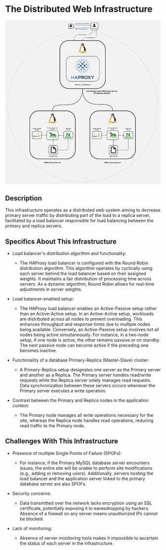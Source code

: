 # The Distributed Web Infrastructure

![An image of a distributed web infrastructure](1-distributed_web_infrastructure.jpg)

## Description

This infrastructure operates as a distributed web system aiming to decrease primary server traffic by distributing part of the load to a replica server, facilitated by a load balancer responsible for load balancing between the primary and replica servers.

## Specifics About This Infrastructure

+ Load balancer's distribution algorithm and functionality:
  - The HAProxy load balancer is configured with the Round Robin distribution algorithm. This algorithm operates by cyclically using each server behind the load balancer based on their assigned weights. It maintains a fair distribution of processing time across servers. As a dynamic algorithm, Round Robin allows for real-time adjustments in server weights.
  
+ Load balancer-enabled setup:
  - The HAProxy load balancer enables an Active-Passive setup rather than an Active-Active setup. In an Active-Active setup, workloads are distributed across all nodes to prevent overloading. This enhances throughput and response times due to multiple nodes being available. Conversely, an Active-Passive setup involves not all nodes being active simultaneously. For instance, in a two-node setup, if one node is active, the other remains passive or on standby. The next passive node can become active if the preceding one becomes inactive.

+ Functionality of a database Primary-Replica (Master-Slave) cluster:
  - A Primary-Replica setup designates one server as the Primary server and another as a Replica. The Primary server handles read/write requests while the Replica server solely manages read requests. Data synchronization between these servers occurs whenever the Primary server executes a write operation.

+ Contrast between the Primary and Replica nodes in the application context:
  - The Primary node manages all write operations necessary for the site, whereas the Replica node handles read operations, reducing read traffic to the Primary node.

## Challenges With This Infrastructure

+ Presence of multiple Single Points of Failure (SPOFs):
  - For instance, if the Primary MySQL database server encounters issues, the entire site will be unable to perform site modifications (e.g., adding or removing users). Additionally, servers hosting the load balancer and the application server linked to the primary database server are also SPOFs.

+ Security concerns:
  - Data transmitted over the network lacks encryption using an SSL certificate, potentially exposing it to eavesdropping by hackers. Absence of a firewall on any server means unauthorized IPs cannot be blocked.

+ Lack of monitoring:
  - Absence of server monitoring tools makes it impossible to ascertain the status of each server in the infrastructure.